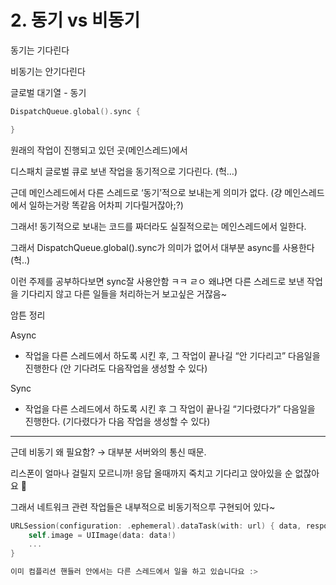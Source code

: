 # 2. 동기 vs 비동기

동기는 기다린다 

비동기는 안기다린다

글로벌 대기열 - 동기

```swift
DispatchQueue.global().sync { 

}
```

원래의 작업이 진행되고 있던 곳(메인스레드)에서

디스패치 글로벌 큐로 보낸 작업을 동기적으로 기다린다. (헉…)

근데 메인스레드에서 다른 스레드로 ‘동기’적으로 보내는게 의미가 없다. (걍 메인스레드에서 일하는거랑 똑같음 어차피 기다릴거잖아;?)

그래서! 동기적으로 보내는 코드를 짜더라도 실질적으로는 메인스레드에서 일한다.

그래서 DispatchQueue.global().sync가 의미가 없어서 대부분 async를 사용한다 (헉..)

이런 주제를 공부하다보면 sync잘 사용안함 ㅋㅋ ㄹㅇ 왜냐면 다른 스레드로 보낸 작업을 기다리지 않고 다른 일들을 처리하는거 보고싶은 거잖음~

암튼 정리

Async

- 작업을 다른 스레드에서 하도록 시킨 후, 그 작업이 끝나길 “안 기다리고” 다음일을 진행한다 (안 기다려도 다음작업을 생성할 수 있다)

Sync

- 작업을 다른 스레드에서 하도록 시킨 후 그 작업이 끝나길 “기다렸다가” 다음일을 진행한다. (기다렸다가 다음 작업을 생성할 수 있다)

---

근데 비동기 왜 필요함? → 대부분 서버와의 통신 때문.

리스폰이 얼마나 걸릴지 모르니까! 응답 올때까지 죽치고 기다리고 앉아있을 순 없잖아요 🤢

그래서 네트워크 관련 작업들은 내부적으로 비동기적으루 구현되어 있다~

```swift
URLSession(configuration: .ephemeral).dataTask(with: url) { data, response, error in 
	self.image = UIImage(data: data!)
	...
}

이미 컴플리션 핸들러 안에서는 다른 스레드에서 일을 하고 있습니다요 :>
```